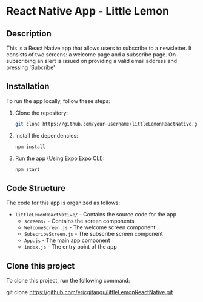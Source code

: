 # React Native App - Little Lemon

## Description

This is a React Native app that allows users to subscribe to a newsletter. It consists of two screens: a welcome page and a subscribe page.
On subscribing an alert is issued on providing a valid email address and pressing 'Subcribe'

## Installation

To run the app locally, follow these steps:

1. Clone the repository:

   ```bash
   git clone https://github.com/your-username/littleLemonReactNative.git
   ```

2. Install the dependencies:

   ```bash
   npm install
   ```

3. Run the app (Using Expo Expo CLI):

   ```bash
   npm start
   ```

## Code Structure

The code for this app is organized as follows:

- `littleLemonReactNative/` - Contains the source code for the app
  - `screens/` - Contains the screen components
  - `WelcomeScreen.js` - The welcome screen component
  - `SubscribeScreen.js` - The subscribe screen component
  - `App.js` - The main app component
  - `index.js` - The entry point of the app

## Clone this project

To clone this project, run the following command:

git clone <https://github.com/ericgitangu/littleLemonReactNative.git>
